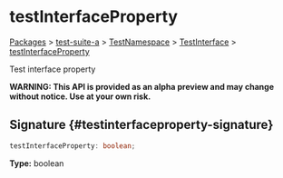 # testInterfaceProperty

[Packages](/) &gt; [test-suite-a](/test-suite-a/) &gt; [TestNamespace](/test-suite-a/testnamespace-namespace/) &gt; [TestInterface](/test-suite-a/testnamespace-namespace/testinterface-interface/) &gt; [testInterfaceProperty](/test-suite-a/testnamespace-namespace/testinterface-interface/testinterfaceproperty-propertysignature)

Test interface property

**WARNING: This API is provided as an alpha preview and may change without notice. Use at your own risk.**

## Signature {#testinterfaceproperty-signature}

```typescript
testInterfaceProperty: boolean;
```

**Type:** boolean
